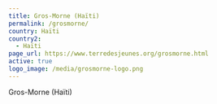 ```yaml
---
title: Gros-Morne (Haïti)
permalink: /grosmorne/
country: Haïti
country2:
  - Haïti
page_url: https://www.terredesjeunes.org/grosmorne.html
active: true
logo_image: /media/grosmorne-logo.png
---
```

Gros-Morne (Haïti)
